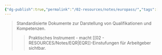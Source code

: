 ```yaml
---
{"dg-publish":true,"permalink":"/02-resources/notes/europass/","tags":["bildung/nachweis"],"noteIcon":"","updated":"2025-08-28T17:45:54.000+02:00"}
---
```


>Standardisierte Dokumente zur Darstellung von Qualifikationen und Kompetenzen.
>>Praktisches Instrument - macht [[02 - RESOURCES/Notes/EQR\|EQR]]-Einstufungen für Arbeitgeber sichtbar.